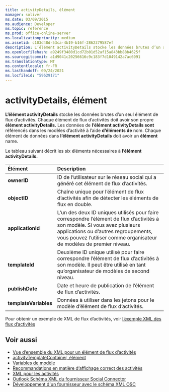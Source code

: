 ```yaml
---
title: activityDetails, élément
manager: soliver
ms.date: 03/09/2015
ms.audience: Developer
ms.topic: reference
ms.prod: office-online-server
ms.localizationpriority: medium
ms.assetid: c103d48d-53ca-4b19-b16f-2862379587ef
description: L’élément activityDetails stocke les données brutes d’un seul élément de flux d’activités. Chaque élément de flux d’activités doit avoir son propre élément activityDetails. Les données de l’élément activityDetails sont référencés dans les modèles d’activité à l’aide d’éléments de nom.
ms.openlocfilehash: a9249f3480d1cd72b01d52af15a843bb88b4625f
ms.sourcegitcommit: a1d9041c20256616c9c183f7d1049142a7ac6991
ms.translationtype: MT
ms.contentlocale: fr-FR
ms.lasthandoff: 09/24/2021
ms.locfileid: "59629171"
---
```

# <a name="activitydetails-element"></a>activityDetails, élément

**L’élément activityDetails** stocke les données brutes d’un seul élément de flux d’activités. Chaque élément de flux d’activités doit avoir son propre **élément activityDetails.** Les données de **l’élément activityDetails sont** référencés dans les modèles d’activité à l’aide **d’éléments de** nom. Chaque élément de données dans **l’élément activityDetails** doit avoir un **élément** name. 
  
Le tableau suivant décrit les six éléments nécessaires à **l’élément activityDetails.** 
  
|**Élément**|**Description**|
|:-----|:-----|
|**ownerID** <br/> |ID de l’utilisateur sur le réseau social qui a généré cet élément de flux d’activités.  <br/> |
|**objectID** <br/> |Chaîne unique pour l’élément de flux d’activités afin de détecter les éléments de flux en double.  <br/> |
|**applicationId** <br/> |L’un des deux ID uniques utilisés pour faire correspondre l’élément de flux d’activités à son modèle. Si vous avez plusieurs applications ou d’autres regroupements, vous pouvez l’utiliser comme organisateur de modèles de premier niveau.  <br/> |
|**templateId** <br/> |Deuxième ID unique utilisé pour faire correspondre l’élément de flux d’activités à son modèle. Il peut être utilisé en tant qu’organisateur de modèles de second niveau.  <br/> |
|**publishDate** <br/> |Date et heure de publication de l’élément de flux d’activités.  <br/> |
|**templateVariables** <br/> |Données à utiliser dans les jetons pour le modèle d’élément de flux d’activités.  <br/> |
   
Pour obtenir un exemple de XML de flux d’activités, voir [l’exemple XML des flux d’activités](activity-feed-xml-example.md)
  
## <a name="see-also"></a>Voir aussi

- [Vue d’ensemble du XML pour un élément de flux d’activités](overview-of-xml-for-an-activity-feed-item.md)  
- [activityTemplateContainer, élément](activitytemplatecontainer-element.md)  
- [Variables de modèle](template-variables.md) 
- [Recommandations en matière d’affichage correct des activités](guidelines-for-properly-displaying-activities.md)  
- [XML pour les activités](xml-for-activities.md)  
- [Outlook Schéma XML du fournisseur Social Connector](outlook-social-connector-provider-xml-schema.md)
- [Développement d'un fournisseur avec le schéma XML OSC](developing-a-provider-with-the-osc-xml-schema.md)

